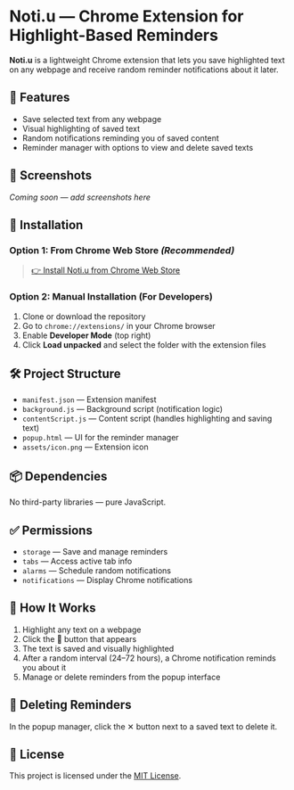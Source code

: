# Noti.u — Chrome Extension for Highlight-Based Reminders

**Noti.u** is a lightweight Chrome extension that lets you save highlighted text on any webpage and receive random reminder notifications about it later.

## 🧩 Features

* Save selected text from any webpage
* Visual highlighting of saved text
* Random notifications reminding you of saved content
* Reminder manager with options to view and delete saved texts

## 📸 Screenshots

*Coming soon — add screenshots here*

## 🚀 Installation

### Option 1: From Chrome Web Store *(Recommended)*

> [👉 Install Noti.u from Chrome Web Store](https://chromewebstore.google.com/detail/dfbjgkobnicdengobbigledhcjnhlopg?utm_source=item-share-cb)

### Option 2: Manual Installation (For Developers)

1. Clone or download the repository
2. Go to `chrome://extensions/` in your Chrome browser
3. Enable **Developer Mode** (top right)
4. Click **Load unpacked** and select the folder with the extension files

## 🛠 Project Structure

* `manifest.json` — Extension manifest
* `background.js` — Background script (notification logic)
* `contentScript.js` — Content script (handles highlighting and saving text)
* `popup.html` — UI for the reminder manager
* `assets/icon.png` — Extension icon

## 📦 Dependencies

No third-party libraries — pure JavaScript.

## ✅ Permissions

* `storage` — Save and manage reminders
* `tabs` — Access active tab info
* `alarms` — Schedule random notifications
* `notifications` — Display Chrome notifications

## 🧪 How It Works

1. Highlight any text on a webpage
2. Click the 🔔 button that appears
3. The text is saved and visually highlighted
4. After a random interval (24–72 hours), a Chrome notification reminds you about it
5. Manage or delete reminders from the popup interface

## 🧹 Deleting Reminders

In the popup manager, click the ✕ button next to a saved text to delete it.

## 📄 License

This project is licensed under the [MIT License](LICENSE).
